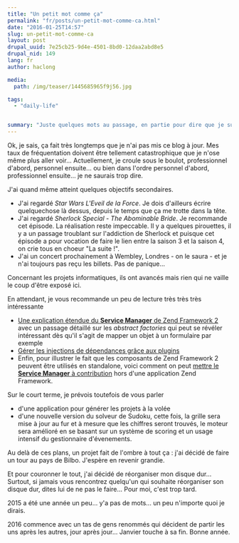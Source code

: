 ```yaml
---
title: "Un petit mot comme ça"
permalink: "fr/posts/un-petit-mot-comme-ca.html"
date: "2016-01-25T14:57"
slug: un-petit-mot-comme-ca
layout: post
drupal_uuid: 7e25cb25-9d4e-4501-8bd0-12daa2abd8e5
drupal_nid: 149
lang: fr
author: haclong

media:
  path: /img/teaser/1445685965f9j56.jpg

tags:
  - "daily-life"


summary: "Juste quelques mots au passage, en partie pour dire que je suis toujours de ce monde."
---
```


Ok, je sais, ça fait très longtemps que je n'ai pas mis ce blog à jour. Mes taux de fréquentation doivent être tellement catastrophique que je n'ose même plus aller voir... Actuellement, je croule sous le boulot, professionnel d'abord, personnel ensuite... ou bien dans l'ordre personnel d'abord, professionnel ensuite... je ne saurais trop dire.

J'ai quand même atteint quelques objectifs secondaires.

- J'ai regardé *Star Wars L'Eveil de la Force*. Je dois d'ailleurs écrire quelquechose là dessus, depuis le temps que ça me trotte dans la tête.
- J'ai regardé *Sherlock Special - The Abominable Bride*. Je recommande cet épisode. La réalisation reste impeccable. Il y a quelques pirouettes, il y a un passage troublant sur l'addiction de Sherlock et puisque cet épisode a pour vocation de faire le lien entre la saison 3 et la saison 4, on crie tous en choeur "La suite !".
- J'ai un concert prochainement à Wembley, Londres - on le saura - et je n'ai toujours pas reçu les billets. Pas de panique...

Concernant les projets informatiques, ils ont avancés mais rien qui ne vaille le coup d'être exposé ici.

En attendant, je vous recommande un peu de lecture très très très intéressante

- <a href="http://blog.alejandrocelaya.com/2014/10/09/advanced-usage-of-service-manager-in-zend-framework-2/">Une explication étendue du **Service Manager** de Zend Framework 2</a> avec un passage détaillé sur les *abstract factories* qui peut se révéler intéressant dès qu'il s'agit de mapper un objet à un formulaire par exemple
- <a href="http://blog.alejandrocelaya.com/2015/12/31/improve-dependency-injection-in-php-apps-with-zend-framework-plugin-managers/" target="_blank">Gérer les injections de dépendances grâce aux plugins</a>
- Enfin, pour illustrer le fait que les composants de Zend Framework 2 peuvent être utilisés en standalone, voici comment on peut <a href="http://blog.alejandrocelaya.com/2015/02/06/managing-objects-creation-and-dependency-injection-with-zend-service-manager/" target="_blank">mettre le **Service Manager** à contribution</a> hors d'une application Zend Framework.

Sur le court terme, je prévois toutefois de vous parler

- d'une application pour générer les projets à la volée
- d'une nouvelle version du solveur de Sudoku, cette fois, la grille sera mise à jour au fur et à mesure que les chiffres seront trouvés, le moteur sera amélioré en se basant sur un système de scoring et un usage intensif du gestionnaire d'évenements.

Au delà de ces plans, un projet fait de l'ombre à tout ça : j'ai décidé de faire un tour au pays de Bilbo. J'espère en revenir grandie.

Et pour couronner le tout, j'ai décidé de réorganiser mon disque dur... Surtout, si jamais vous rencontrez quelqu'un qui souhaite réorganiser son disque dur, dites lui de ne pas le faire... Pour moi, c'est trop tard.

2015 a été une année un peu... y'a pas de mots... un peu n'importe quoi je dirais.

2016 commence avec un tas de gens renommés qui décident de partir les uns après les autres, jour après jour... Janvier touche à sa fin. Bonne année.
